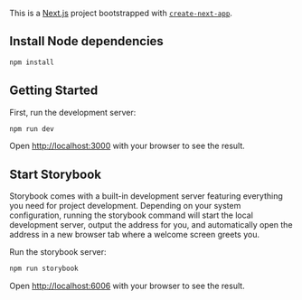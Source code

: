 This is a [Next.js](https://nextjs.org/) project bootstrapped with [`create-next-app`](https://github.com/vercel/next.js/tree/canary/packages/create-next-app).

## Install Node dependencies
```bash
npm install
```

## Getting Started

First, run the development server:

```bash
npm run dev
```

Open [http://localhost:3000](http://localhost:3000) with your browser to see the result.

## Start Storybook

Storybook comes with a built-in development server featuring everything you need for project development. Depending on your system configuration, running the storybook command will start the local development server, output the address for you, and automatically open the address in a new browser tab where a welcome screen greets you.

Run the storybook server:

```bash
npm run storybook
```

Open [http://localhost:6006](http://localhost:6006) with your browser to see the result.
